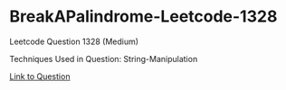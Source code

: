 # BreakAPalindrome-Leetcode-1328

Leetcode Question 1328 (Medium)

Techniques Used in Question:
String-Manipulation

[Link to Question](https://leetcode.com/problems/break-a-palindrome/)
